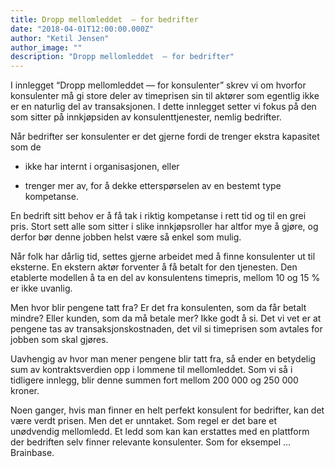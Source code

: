 ```yaml
---
title: Dropp mellomleddet  — for bedrifter
date: "2018-04-01T12:00:00.000Z"
author: "Ketil Jensen"
author_image: ""
description: "Dropp mellomleddet  — for bedrifter"
---
```


I innlegget “Dropp mellomleddet  — for konsulenter” skrev vi om hvorfor konsulenter må gi store deler av timeprisen sin til aktører som egentlig ikke er en naturlig del av transaksjonen. I dette innlegget setter vi fokus på den som sitter på innkjøpsiden av konsulenttjenester, nemlig bedrifter.

Når bedrifter ser konsulenter er det gjerne fordi de trenger ekstra kapasitet som de

* ikke har internt i organisasjonen, eller

* trenger mer av, for å dekke etterspørselen av en bestemt type kompetanse.

En bedrift sitt behov er å få tak i riktig kompetanse i rett tid og til en grei pris. Stort sett alle som sitter i slike innkjøpsroller har altfor mye å gjøre, og derfor bør denne jobben helst være så enkel som mulig.

Når folk har dårlig tid, settes gjerne arbeidet med å finne konsulenter ut til eksterne. En ekstern aktør forventer å få betalt for den tjenesten. Den etablerte modellen å ta en del av konsulentens timepris, mellom 10 og 15 % er ikke uvanlig.

Men hvor blir pengene tatt fra? Er det fra konsulenten, som da får betalt mindre? Eller kunden, som da må betale mer? Ikke godt å si. Det vi vet er at pengene tas av transaksjonskostnaden, det vil si timeprisen som avtales for jobben som skal gjøres.

Uavhengig av hvor man mener pengene blir tatt fra, så ender en betydelig sum av kontraktsverdien opp i lommene til mellomleddet. Som vi så i tidligere innlegg, blir denne summen fort mellom 200 000 og 250 000 kroner.

Noen ganger, hvis man finner en helt perfekt konsulent for bedrifter, kan det være verdt prisen. Men det er unntaket. Som regel er det bare et unødvendig mellomledd. Et ledd som kan kan erstattes med en plattform der bedriften selv finner relevante konsulenter. Som for eksempel … Brainbase.
